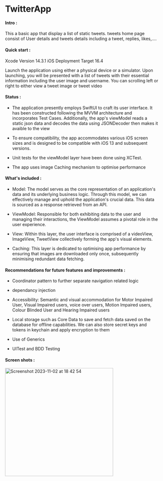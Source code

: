 # TwitterApp

#### Intro :

This a basic app that display a list of static tweets. tweets home page consist of User details and tweets details including 
a tweet, replies, likes,....

#### Quick start :

Xcode Version 14.3.1
iOS Deployment Target 16.4

Launch the application using either a physical device or a simulator. Upon launching, 
you will be presented with a list of tweets with their essential information including the user image and username. 
You can scrolling left or right to either view a tweet image or tweet video 

#### Status :

- The application presently employs SwiftUI to craft its user interface. It has been constructed following
the MVVM architecture and incorporates Test Cases. Additionally,
the app's viewModel reads a static json data and decodes the data using JSONDecoder then makes it avaible to the view

- To ensure compatibility, the app accommodates various iOS screen sizes and is designed to be compatible with iOS 13 and subsequent versions.

- Unit tests for the viewModel layer have been done using XCTest.

- The app uses image Caching mechanism to optimise performance


#### What's included :

- Model: The model serves as the core representation of an application's data and its underlying business logic. Through this model, we can effectively manage and uphold the application's crucial data. This data is sourced as a response retrieved from an API.

- ViewModel: Responsible for both exhibiting data to the user and managing their interactions, the ViewModel assumes a pivotal role in the user experience.

- View: Within this layer, the user interface is comprised of a videoView, ImageView, TweetView collectively forming the app's visual elements.

- Caching: This layer is dedicated to optimising app performance by ensuring that images are downloaded only once, subsequently minimising redundant data fetching.

#### Recommendations for future features and improvements :

- Coordinator pattern to further separate navigation related logic
  
- dependancy injection

- Accessibility: Semantic and visual accommodation for Motor Impaired User, Visual Impaired users, voice over users, Motion Impaired users,  Colour Blinded User and Hearing Impaired users

- Local storage such as  Core Data to save and fetch data saved on the database for offline capabilities.  We can also store secret keys and tokens in keychain and apply encryption to them

- Use of Generics

- UITest and BDD Testing

#### Screen shots :

<img width="355" alt="Screenshot 2023-11-02 at 18 42 54" src="https://github.com/yvesduke/TwitterSample/assets/8191486/216d5c04-136c-459b-8a3c-c66b137d8b36">


